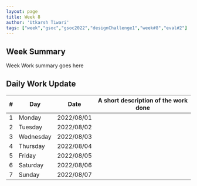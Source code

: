 ```yaml
---
layout: page
title: Week 8
author: 'Utkarsh Tiwari'
tags: ["week","gsoc","gsoc2022","designChallenge1","week#8","eval#2"]
---
```


## Week Summary

Week Work summary goes here 

## Daily Work Update

|\#|Day|Date|A short description of the work done|  
|---	|---	|---	|---	|  
|1   	| Monday 	|   2022/08/01	|  |  
|2   	| Tuesday  	|   2022/08/02	| 	|  
|3   	| Wednesday |  2022/08/03	|  |  
|4   	| Thursday  |   2022/08/04	|  |  
|5   	| Friday  	|   2022/08/05	|  |  
|6   	| Saturday  |  2022/08/06	|  |  
|7   	| Sunday  	|   2022/08/07	|  |  
